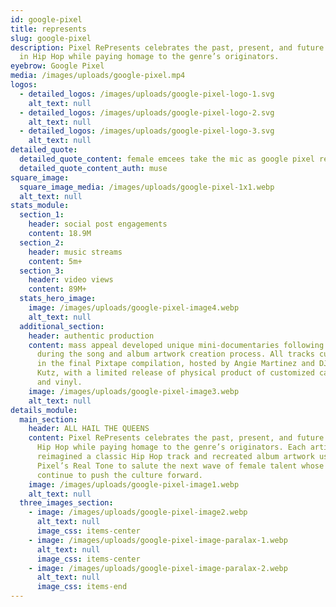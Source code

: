 ```yaml
---
id: google-pixel
title: represents
slug: google-pixel
description: Pixel RePresents celebrates the past, present, and future of women
  in Hip Hop while paying homage to the genre’s originators.
eyebrow: Google Pixel
media: /images/uploads/google-pixel.mp4
logos:
  - detailed_logos: /images/uploads/google-pixel-logo-1.svg
    alt_text: null
  - detailed_logos: /images/uploads/google-pixel-logo-2.svg
    alt_text: null
  - detailed_logos: /images/uploads/google-pixel-logo-3.svg
    alt_text: null
detailed_quote:
  detailed_quote_content: female emcees take the mic as google pixel remixes classic tracks
  detailed_quote_content_auth: muse
square_image:
  square_image_media: /images/uploads/google-pixel-1x1.webp
  alt_text: null
stats_module:
  section_1:
    header: social post engagements
    content: 18.9M
  section_2:
    header: music streams
    content: 5m+
  section_3:
    header: video views
    content: 89M+
  stats_hero_image:
    image: /images/uploads/google-pixel-image4.webp
    alt_text: null
  additional_section:
    header: authentic production
    content: mass appeal developed unique mini-documentaries following their journey
      during the song and album artwork creation process. All tracks culminated
      in the final Pixtape compilation, hosted by Angie Martinez and DJ Diamond
      Kutz, with a limited release of physical product of customized cassettes
      and vinyl.
    image: /images/uploads/google-pixel-image3.webp
    alt_text: null
details_module:
  main_section:
    header: ALL HAIL THE QUEENS
    content: Pixel RePresents celebrates the past, present, and future of women in
      Hip Hop while paying homage to the genre’s originators. Each artist
      reimagined a classic Hip Hop track and recreated album artwork using
      Pixel’s Real Tone to salute the next wave of female talent whose voices
      continue to push the culture forward.
    image: /images/uploads/google-pixel-image1.webp
    alt_text: null
  three_images_section:
    - image: /images/uploads/google-pixel-image2.webp
      alt_text: null
      image_css: items-center
    - image: /images/uploads/google-pixel-image-paralax-1.webp
      alt_text: null
      image_css: items-center
    - image: /images/uploads/google-pixel-image-paralax-2.webp
      alt_text: null
      image_css: items-end
---
```

